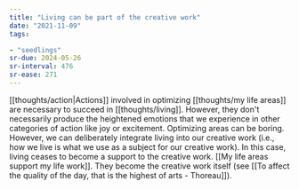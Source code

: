 ```yaml
---
title: "Living can be part of the creative work"
date: "2021-11-09"
tags:

- "seedlings"
sr-due: 2024-05-26
sr-interval: 476
sr-ease: 271
---
```


[[thoughts/action|Actions]] involved in optimizing [[thoughts/my life areas]] are necessary to succeed in [[thoughts/living]]. However, they don't necessarily produce the heightened emotions that we experience in other categories of action like joy or excitement. Optimizing areas can be boring. However, we can deliberately integrate living into our creative work (i.e., how we live is what we use as a subject for our creative work). In this case, living ceases to become a support to the creative work. [[My life areas support my life work]]. They become the creative work itself (see [[To affect the quality of the day, that is the highest of arts - Thoreau]]).